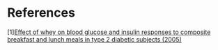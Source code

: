 
# References
[1][Effect of whey on blood glucose and insulin responses to composite breakfast and lunch meals in type 2 diabetic subjects (2005)](https://pubmed.ncbi.nlm.nih.gov/16002802/)